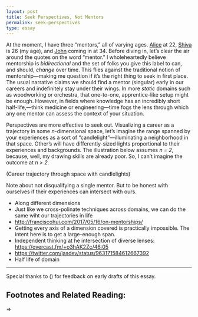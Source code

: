 ```yaml
---
layout: post
title: Seek Perspectives, Not Mentors
permalink: seek-perspectives
type: essay
---
```


At the moment, I have three “mentors,” all of varying ages. [Alice](http://twitter.com/alicexyr) at 22, [Shiva](http://twitter.com/ShivaKilaru) is 26 (my age), and [John](http://twitter.com/jxxf) coming in at 34. Before diving in, let’s clear the air around the quotes on the word “mentor.” I wholeheartedly believe mentorship is _bidirectional_ and the set of folks you give this label to can, and should, _change_ over time. This flies against the traditional notion of mentorship—making me question if it’s the right thing to seek in first place. The usual narrative claims we should find a mentor (singular) early in our careers and indefinitely stay under their wings. In more _static_ domains such as woodworking or orchestra, that one-to-one, apprentice-like setup might be enough. However, in fields where knowledge has an incredibly short half-life,—think medicine or engineering—time fogs the lens through which any one mentor can assess the context of your situation.

Perspectives are more effective to seek out. Visualizing a career as a trajectory in some _n_-dimensional space, let’s imagine the range spanned by your experiences as a sort of “candlelight”—illuminating a neighborhood in that space. Other’s will have differently-sized lights proportional to their experiences and backgrounds. The illustration below assumes _n = 2_, because, well, my drawing skills are already poor. So, I can’t imagine the outcome at _n > 2_.

(Career trajectory through space with candlelights)

Note about not disqualifying a single mentor. But to be honest with ourselves if their experiences can intersect with ours.

- Along different dimensions
- Just like we cross-polinate techniques across domains, we can do the same wiht our trajectories in life
- http://franciscohui.com/2017/05/16/on-mentorships/
- Getting every axis of a dimension covered is practically impossible. The intent here is to get a large-enough span.
- Independent thinking at he intersection of diverse lenses: https://overcast.fm/+o3hAK2Zc/46:05
- https://twitter.com/jasdev/status/963171584612667392
- Half life of domain

---

Special thanks to () for feedback on early drafts of this essay.

## Footnotes and Related Reading:

⇒

[^1]: Currently Twitter-less